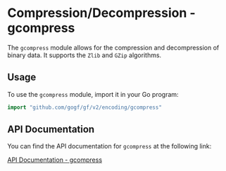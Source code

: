 # Compression/Decompression - gcompress

The `gcompress` module allows for the compression and decompression of binary data. It supports the `Zlib` and `GZip` algorithms.

## Usage

To use the `gcompress` module, import it in your Go program:

```go
import "github.com/gogf/gf/v2/encoding/gcompress"
```

## API Documentation

You can find the API documentation for `gcompress` at the following link:

[API Documentation - gcompress](https://pkg.go.dev/github.com/gogf/gf/v2/encoding/gcompress)
